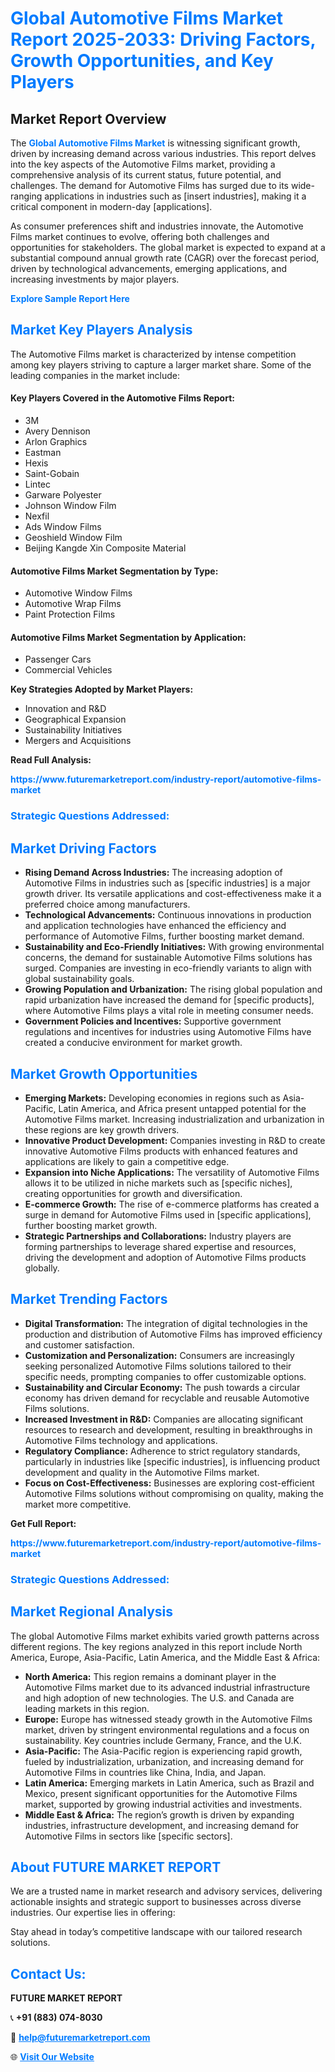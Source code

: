 <h1 style="color: #007BFF;">Global Automotive Films Market Report 2025-2033: Driving Factors, Growth Opportunities, and Key Players</h1>

<section id="overview">
<h2>Market Report Overview</h2>
<p>The <a href="https://www.futuremarketreport.com/industry-report/automotive-films-market" style="color: #007BFF; text-decoration: none;"><strong>Global Automotive Films Market</strong></a> is witnessing significant growth, driven by increasing demand across various industries. This report delves into the key aspects of the Automotive Films market, providing a comprehensive analysis of its current status, future potential, and challenges. The demand for Automotive Films has surged due to its wide-ranging applications in industries such as [insert industries], making it a critical component in modern-day [applications].</p>
<p>As consumer preferences shift and industries innovate, the Automotive Films market continues to evolve, offering both challenges and opportunities for stakeholders. The global market is expected to expand at a substantial compound annual growth rate (CAGR) over the forecast period, driven by technological advancements, emerging applications, and increasing investments by major players.</p>
</section>

<section id="overview">
<p><a href="https://www.futuremarketreport.com/request-sample/reportId=45406" style="color: #007BFF; text-decoration: none;"><strong>Explore Sample Report Here</strong></a></p>
</section>

<section id="key-players">
<h2 style="color: #007BFF;">Market Key Players Analysis</h2>
<p>The Automotive Films market is characterized by intense competition among key players striving to capture a larger market share. Some of the leading companies in the market include:</p>
<h4>Key Players Covered in the Automotive Films Report:</h4>
<ul><li>3M</li><li>Avery Dennison</li><li>Arlon Graphics</li><li>Eastman</li><li>Hexis</li><li>Saint-Gobain</li><li>Lintec</li><li>Garware Polyester</li><li>Johnson Window Film</li><li>Nexfil</li><li>Ads Window Films</li><li>Geoshield Window Film</li><li>Beijing Kangde Xin Composite Material</li></ul>
<h4>Automotive Films Market Segmentation by Type:</h4>
<ul><li>Automotive Window Films</li><li>Automotive Wrap Films</li><li>Paint Protection Films</li></ul>

<h4>Automotive Films Market Segmentation by Application:</h4>
<ul><li>Passenger Cars</li><li>Commercial Vehicles</li></ul>
<p><strong>Key Strategies Adopted by Market Players:</strong></p>
<ul>
<li>Innovation and R&D</li>
<li>Geographical Expansion</li>
<li>Sustainability Initiatives</li>
<li>Mergers and Acquisitions</li>
</ul>
</section>

<section>
<p><strong>Read Full Analysis: </strong></p><a href="https://www.futuremarketreport.com/industry-report/automotive-films-market" style="color: #007BFF; text-decoration: none;"><strong>https://www.futuremarketreport.com/industry-report/automotive-films-market</strong></a>
<h3 style="color: #007BFF;">Strategic Questions Addressed:</h3>
</section>

<section id="driving-factors">
<h2 style="color: #007BFF;">Market Driving Factors</h2>
<ul>
<li><strong>Rising Demand Across Industries:</strong> The increasing adoption of Automotive Films in industries such as [specific industries] is a major growth driver. Its versatile applications and cost-effectiveness make it a preferred choice among manufacturers.</li>
<li><strong>Technological Advancements:</strong> Continuous innovations in production and application technologies have enhanced the efficiency and performance of Automotive Films, further boosting market demand.</li>
<li><strong>Sustainability and Eco-Friendly Initiatives:</strong> With growing environmental concerns, the demand for sustainable Automotive Films solutions has surged. Companies are investing in eco-friendly variants to align with global sustainability goals.</li>
<li><strong>Growing Population and Urbanization:</strong> The rising global population and rapid urbanization have increased the demand for [specific products], where Automotive Films plays a vital role in meeting consumer needs.</li>
<li><strong>Government Policies and Incentives:</strong> Supportive government regulations and incentives for industries using Automotive Films have created a conducive environment for market growth.</li>
</ul>
</section>

<section id="growth-opportunities">
<h2 style="color: #007BFF;">Market Growth Opportunities</h2>
<ul>
<li><strong>Emerging Markets:</strong> Developing economies in regions such as Asia-Pacific, Latin America, and Africa present untapped potential for the Automotive Films market. Increasing industrialization and urbanization in these regions are key growth drivers.</li>
<li><strong>Innovative Product Development:</strong> Companies investing in R&D to create innovative Automotive Films products with enhanced features and applications are likely to gain a competitive edge.</li>
<li><strong>Expansion into Niche Applications:</strong> The versatility of Automotive Films allows it to be utilized in niche markets such as [specific niches], creating opportunities for growth and diversification.</li>
<li><strong>E-commerce Growth:</strong> The rise of e-commerce platforms has created a surge in demand for Automotive Films used in [specific applications], further boosting market growth.</li>
<li><strong>Strategic Partnerships and Collaborations:</strong> Industry players are forming partnerships to leverage shared expertise and resources, driving the development and adoption of Automotive Films products globally.</li>
</ul>
</section>

<section id="trending-factors">
<h2 style="color: #007BFF;">Market Trending Factors</h2>
<ul>
<li><strong>Digital Transformation:</strong> The integration of digital technologies in the production and distribution of Automotive Films has improved efficiency and customer satisfaction.</li>
<li><strong>Customization and Personalization:</strong> Consumers are increasingly seeking personalized Automotive Films solutions tailored to their specific needs, prompting companies to offer customizable options.</li>
<li><strong>Sustainability and Circular Economy:</strong> The push towards a circular economy has driven demand for recyclable and reusable Automotive Films solutions.</li>
<li><strong>Increased Investment in R&D:</strong> Companies are allocating significant resources to research and development, resulting in breakthroughs in Automotive Films technology and applications.</li>
<li><strong>Regulatory Compliance:</strong> Adherence to strict regulatory standards, particularly in industries like [specific industries], is influencing product development and quality in the Automotive Films market.</li>
<li><strong>Focus on Cost-Effectiveness:</strong> Businesses are exploring cost-efficient Automotive Films solutions without compromising on quality, making the market more competitive.</li>
</ul>
</section>

<section>
<p><strong>Get Full Report: </strong></p><a href="https://www.futuremarketreport.com/industry-report/automotive-films-market" style="color: #007BFF; text-decoration: none;"><strong>https://www.futuremarketreport.com/industry-report/automotive-films-market</strong></a>
<h3 style="color: #007BFF;">Strategic Questions Addressed:</h3>
</section>


<section id="regional-analysis">
<h2 style="color: #007BFF;">Market Regional Analysis</h2>
<p>The global Automotive Films market exhibits varied growth patterns across different regions. The key regions analyzed in this report include North America, Europe, Asia-Pacific, Latin America, and the Middle East & Africa:</p>
<ul>
<li><strong>North America:</strong> This region remains a dominant player in the Automotive Films market due to its advanced industrial infrastructure and high adoption of new technologies. The U.S. and Canada are leading markets in this region.</li>
<li><strong>Europe:</strong> Europe has witnessed steady growth in the Automotive Films market, driven by stringent environmental regulations and a focus on sustainability. Key countries include Germany, France, and the U.K.</li>
<li><strong>Asia-Pacific:</strong> The Asia-Pacific region is experiencing rapid growth, fueled by industrialization, urbanization, and increasing demand for Automotive Films in countries like China, India, and Japan.</li>
<li><strong>Latin America:</strong> Emerging markets in Latin America, such as Brazil and Mexico, present significant opportunities for the Automotive Films market, supported by growing industrial activities and investments.</li>
<li><strong>Middle East & Africa:</strong> The region’s growth is driven by expanding industries, infrastructure development, and increasing demand for Automotive Films in sectors like [specific sectors].</li>
</ul>
</section>

<footer>
<h2 style="color: #007BFF;">About FUTURE MARKET REPORT</h2>
<p>We are a trusted name in market research and advisory services, delivering actionable insights and strategic support to businesses across diverse industries. Our expertise lies in offering:</p>

<p>Stay ahead in today’s competitive landscape with our tailored research solutions.</p>

<h2 style="color: #007BFF;">Contact Us:</h2>
<p><strong>FUTURE MARKET REPORT</strong></p>
<p>📞 <strong>+91 (883) 074-8030</strong></p>
<p>📧 <strong><a href="mailto:help@futuremarketreport.com" style="color: #007BFF;">help@futuremarketreport.com</a></strong></p>
<p>🌐 <strong><a href="https://www.futuremarketreport.com/" style="color: #007BFF;">Visit Our Website</a></strong></p>
</footer>